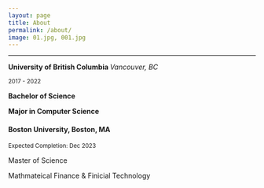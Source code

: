 ```yaml
---
layout: page
title: About
permalink: /about/
image: 01.jpg, 001.jpg
---
```



***

<strong> University of British Columbia </strong>  <em> Vancouver, BC </em> 

<small>2017 - 2022</small>

<strong> Bachelor of Science </strong>

<strong> Major in Computer Science </strong>








#### Boston University, Boston, MA

<small>Expected Completion: Dec 2023</small>

Master of Science

Mathmateical Finance & Finicial Technology 